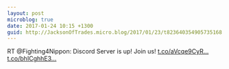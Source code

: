 ```yaml
---
layout: post
microblog: true
date: 2017-01-24 10:15 +1300
guid: http://JacksonOfTrades.micro.blog/2017/01/23/t823640354905735168.html
---
```

RT @Fighting4Nippon: Discord Server is up! Join us! [t.co/aVcqe9CyR...](https://t.co/aVcqe9CyR6) [t.co/bhICghhE3...](https://t.co/bhICghhE3n)
